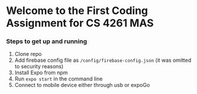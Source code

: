 # Welcome to the First Coding Assignment for CS 4261 MAS

### Steps to get up and running
1. Clone repo
2. Add firebase config file as `/config/firebase-config.json` (it was omitted to security reasons)
3. Install Expo from npm
4. Run `expo start` in the command line
5. Connect to mobile device either through usb or expoGo


